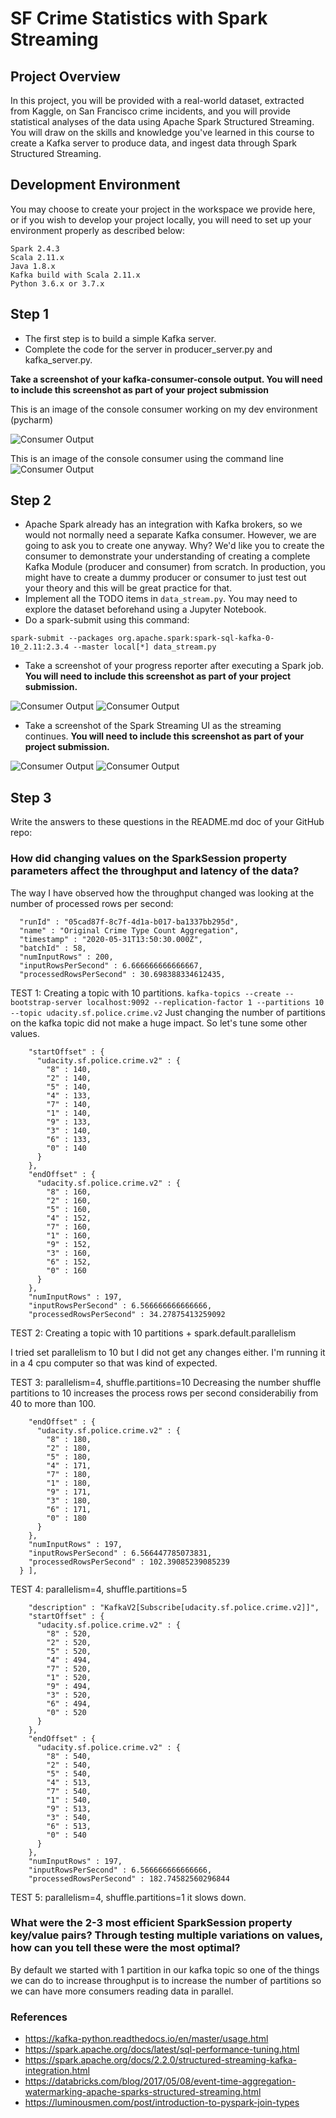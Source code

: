 # SF Crime Statistics  with Spark Streaming

## Project Overview

In this project, you will be provided with a real-world dataset, extracted from Kaggle, on San Francisco crime incidents, and you will provide statistical analyses of the data using Apache Spark Structured Streaming. You will draw on the skills and knowledge you've learned in this course to create a Kafka server to produce data, and ingest data through Spark Structured Streaming.

## Development Environment

You may choose to create your project in the workspace we provide here, or if you wish to develop your project locally, you will need to set up your environment properly as described below:

    Spark 2.4.3
    Scala 2.11.x
    Java 1.8.x
    Kafka build with Scala 2.11.x
    Python 3.6.x or 3.7.x


## Step 1
* The first step is to build a simple Kafka server.
* Complete the code for the server in producer_server.py and kafka_server.py.

**Take a screenshot of your kafka-consumer-console output. You will need to include this screenshot as part of your project submission**

This is an image of the console consumer working on my dev environment (pycharm)

![Consumer Output](./screenshots/UsingPythonConsumer.png)

This is an image of the console consumer using the command line
![Consumer Output](./screenshots/consoleConsumer.png)

## Step 2
* Apache Spark already has an integration with Kafka brokers, so we would not normally need a separate Kafka consumer. However, we are going to ask you to create one anyway. Why? We'd like you to create the consumer to demonstrate your understanding of creating a complete Kafka Module (producer and consumer) from scratch. In production, you might have to create a dummy producer or consumer to just test out your theory and this will be great practice for that.
* Implement all the TODO items in `data_stream.py`. You may need to explore the dataset beforehand using a Jupyter Notebook.
* Do a spark-submit using this command: 

`spark-submit --packages org.apache.spark:spark-sql-kafka-0-10_2.11:2.3.4 --master local[*] data_stream.py`
* Take a screenshot of your progress reporter after executing a Spark job. **You will need to include this screenshot as part of your project submission.**

![Consumer Output](./screenshots/ProgressReport.png)
![Consumer Output](./screenshots/ProgressReportJoin.png)


* Take a screenshot of the Spark Streaming UI as the streaming continues. **You will need to include this screenshot as part of your project submission.**

![Consumer Output](./screenshots/sparkUILocal.png)
![Consumer Output](./screenshots/sparkUILocal2.png)

## Step 3
Write the answers to these questions in the README.md doc of your GitHub repo:

### How did changing values on the SparkSession property parameters affect the throughput and latency of the data?
The way I have observed how the throughput changed was looking at the number of processed rows per second:
```
  "runId" : "05cad87f-8c7f-4d1a-b017-ba1337bb295d",
  "name" : "Original Crime Type Count Aggregation",
  "timestamp" : "2020-05-31T13:50:30.000Z",
  "batchId" : 58,
  "numInputRows" : 200,
  "inputRowsPerSecond" : 6.666666666666667,
  "processedRowsPerSecond" : 30.698388334612435,
```
TEST 1: Creating a topic with 10 partitions.
`kafka-topics --create --bootstrap-server localhost:9092 --replication-factor 1 --partitions 10  --topic udacity.sf.police.crime.v2`
Just changing the number of partitions on the kafka topic did not make a huge impact. So let's tune some other values.
```      "description" : "KafkaV2[Subscribe[udacity.sf.police.crime.v2]]",
    "startOffset" : {
      "udacity.sf.police.crime.v2" : {
        "8" : 140,
        "2" : 140,
        "5" : 140,
        "4" : 133,
        "7" : 140,
        "1" : 140,
        "9" : 133,
        "3" : 140,
        "6" : 133,
        "0" : 140
      }
    },
    "endOffset" : {
      "udacity.sf.police.crime.v2" : {
        "8" : 160,
        "2" : 160,
        "5" : 160,
        "4" : 152,
        "7" : 160,
        "1" : 160,
        "9" : 152,
        "3" : 160,
        "6" : 152,
        "0" : 160
      }
    },
    "numInputRows" : 197,
    "inputRowsPerSecond" : 6.566666666666666,
    "processedRowsPerSecond" : 34.27875413259092
```
TEST 2: Creating a topic with 10 partitions + spark.default.parallelism

I tried set parallelism to 10 but I did not get any changes either. I'm running it in a 4 cpu computer so that was kind of expected.

TEST 3:  parallelism=4, shuffle.partitions=10
Decreasing the number shuffle partitions to 10 increases the process rows per second considerabiliy from 40 to more than 100.
```    },
    "endOffset" : {
      "udacity.sf.police.crime.v2" : {
        "8" : 180,
        "2" : 180,
        "5" : 180,
        "4" : 171,
        "7" : 180,
        "1" : 180,
        "9" : 171,
        "3" : 180,
        "6" : 171,
        "0" : 180
      }
    },
    "numInputRows" : 197,
    "inputRowsPerSecond" : 6.566447785073831,
    "processedRowsPerSecond" : 102.39085239085239
  } ],
```
TEST 4: parallelism=4, shuffle.partitions=5
```  "sources" : [ {
    "description" : "KafkaV2[Subscribe[udacity.sf.police.crime.v2]]",
    "startOffset" : {
      "udacity.sf.police.crime.v2" : {
        "8" : 520,
        "2" : 520,
        "5" : 520,
        "4" : 494,
        "7" : 520,
        "1" : 520,
        "9" : 494,
        "3" : 520,
        "6" : 494,
        "0" : 520
      }
    },
    "endOffset" : {
      "udacity.sf.police.crime.v2" : {
        "8" : 540,
        "2" : 540,
        "5" : 540,
        "4" : 513,
        "7" : 540,
        "1" : 540,
        "9" : 513,
        "3" : 540,
        "6" : 513,
        "0" : 540
      }
    },
    "numInputRows" : 197,
    "inputRowsPerSecond" : 6.566666666666666,
    "processedRowsPerSecond" : 182.74582560296844
```

TEST 5: parallelism=4, shuffle.partitions=1
it slows down.


### What were the 2-3 most efficient SparkSession property key/value pairs? Through testing multiple variations on values, how can you tell these were the most optimal?
By default we started with 1 partition in our kafka topic so one of the things we can do to increase throughput is to increase the number of partitions so we can have 
more consumers reading data in parallel.



### References
* https://kafka-python.readthedocs.io/en/master/usage.html
* https://spark.apache.org/docs/latest/sql-performance-tuning.html
* https://spark.apache.org/docs/2.2.0/structured-streaming-kafka-integration.html
* https://databricks.com/blog/2017/05/08/event-time-aggregation-watermarking-apache-sparks-structured-streaming.html
* https://luminousmen.com/post/introduction-to-pyspark-join-types